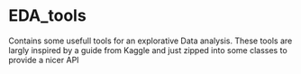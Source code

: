 # EDA_tools

Contains some usefull tools for an explorative Data analysis. These tools are largly inspired by a guide from Kaggle and just zipped into some classes to provide a nicer API 
